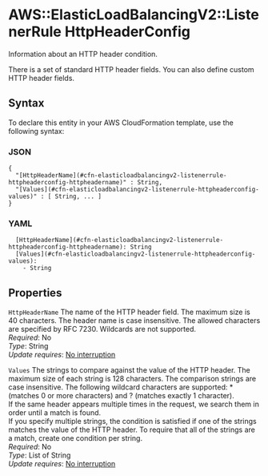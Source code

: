 # AWS::ElasticLoadBalancingV2::ListenerRule HttpHeaderConfig<a name="aws-properties-elasticloadbalancingv2-listenerrule-httpheaderconfig"></a>

Information about an HTTP header condition\.

There is a set of standard HTTP header fields\. You can also define custom HTTP header fields\.

## Syntax<a name="aws-properties-elasticloadbalancingv2-listenerrule-httpheaderconfig-syntax"></a>

To declare this entity in your AWS CloudFormation template, use the following syntax:

### JSON<a name="aws-properties-elasticloadbalancingv2-listenerrule-httpheaderconfig-syntax.json"></a>

```
{
  "[HttpHeaderName](#cfn-elasticloadbalancingv2-listenerrule-httpheaderconfig-httpheadername)" : String,
  "[Values](#cfn-elasticloadbalancingv2-listenerrule-httpheaderconfig-values)" : [ String, ... ]
}
```

### YAML<a name="aws-properties-elasticloadbalancingv2-listenerrule-httpheaderconfig-syntax.yaml"></a>

```
  [HttpHeaderName](#cfn-elasticloadbalancingv2-listenerrule-httpheaderconfig-httpheadername): String
  [Values](#cfn-elasticloadbalancingv2-listenerrule-httpheaderconfig-values):
    - String
```

## Properties<a name="aws-properties-elasticloadbalancingv2-listenerrule-httpheaderconfig-properties"></a>

`HttpHeaderName` <a name="cfn-elasticloadbalancingv2-listenerrule-httpheaderconfig-httpheadername"></a>
The name of the HTTP header field\. The maximum size is 40 characters\. The header name is case insensitive\. The allowed characters are specified by RFC 7230\. Wildcards are not supported\.  
_Required_: No  
_Type_: String  
_Update requires_: [No interruption](https://docs.aws.amazon.com/AWSCloudFormation/latest/UserGuide/using-cfn-updating-stacks-update-behaviors.html#update-no-interrupt)

`Values` <a name="cfn-elasticloadbalancingv2-listenerrule-httpheaderconfig-values"></a>
The strings to compare against the value of the HTTP header\. The maximum size of each string is 128 characters\. The comparison strings are case insensitive\. The following wildcard characters are supported: \* \(matches 0 or more characters\) and ? \(matches exactly 1 character\)\.  
If the same header appears multiple times in the request, we search them in order until a match is found\.  
If you specify multiple strings, the condition is satisfied if one of the strings matches the value of the HTTP header\. To require that all of the strings are a match, create one condition per string\.  
_Required_: No  
_Type_: List of String  
_Update requires_: [No interruption](https://docs.aws.amazon.com/AWSCloudFormation/latest/UserGuide/using-cfn-updating-stacks-update-behaviors.html#update-no-interrupt)
